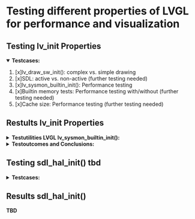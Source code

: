 # Testing different properties of LVGL for performance and visualization


## Testing lv_init Properties

<details open>
<summary><b>Testcases:</b></summary>

1. [x]lv_draw_sw_init(): complex vs. simple drawing
2. [x]SDL: active vs. non-active (further testing needed)
3. [x]lv_sysmon_builtin_init(): Performance testing
4. [x]Builtin memory tests: Performance testing with/without (further testing needed)
5. [x]Cache size: Performance testing (further testing needed)

</details>


## Restults lv_init Properties

<details>
<summary><b>Testutilities LVGL lv_sysmon_builtin_init():</b></summary>

1. In lv_conf.h set LV_USE_SYSMON and LV_USE_PERF_MONITOR to '1'.  
![FPS monitored in example program.](/screenshots/FPS-Monitor.PNG?raw=true "FPS Monitor")  
Values in order: calc. FPS, CPU usage rel., avg. time for render + flush, avg. time render, avg. time flush
2. as 1. but also set LV_USE_MEM_MONITOR to '1'. Make sure you dont change the STDLIB setting, to use LVGL's.  
![RAM usage monitored in example program.](/screenshots/RAM-Monitor.PNG?raw=true "RAM Monitor")  
Values in order: used kB abs., used kB rel., used kB max. abs., fragmentation used rel.

</details>
<details>
<summary><b>Testoutcomes and Conclusions:</b></summary>

| Testcase | Outcome |
|:---------|:--------|
| Complex vs. Simple Drawing<br>lv_draw_sw_init() | Simple can't compile because of dependencies. Other Testprogram needed. |
| SDL active vs. non-active<br>lv_conf.h LV_USE_DRAW_SDL<br>CMakeLists.txt LV_USE_DRAW_SDL OFF | No significant differences detected in idle after starting the program:<br>SDL-Caching EN:<br>![SDL Caching EN CPU and RAM usage.](/screenshots/SDL-caching-en-small.PNG?raw=true "SDL Caching EN")<br>SDL-Caching DEN:<br>![SDL Caching DEN CPU and RAM usage.](/screenshots/SDL-caching-den-small.PNG?raw=true "SDL Caching DEN")<br>**Conclusion**: Further testing needed, e.g. benchmarking example |
| Dis-/Enabled builtin memory tests in lv_conf.h **LV_USE_ASSERT**_...<br>...**STYLE** and ...**OBJ** combined on/off for LVGL performance<br>...**MEM_INTEGRITY** on/off for RAM usage | STYLE/OBJ on: about 5s startuptime, min. FPS 22<br>STYLE/OBJ off: about 4.5s startuptime, min FPS 25<br>MEM_INTEGRITY on: upto 10% RAM usage (~98.9kB)<br>MEM_INTEGRITY off: upto 10% RAM usage (~98.5kB) no significant difference<br>**Conclusion**: Further testing needed, e.g. benchmarking example |
| Cache size for filesystem lv_fs_read()<br>LV_FS_STDIO_CACHE_SIZE 0<br>LV_FS_STDIO_CACHE_SIZE 512 | Cachesize 0 Bytes: upto 10% RAM, upto 87% CPU<br>Cachesize 512 Bytes: upto 10% RAM, upto 90% CPU <br>**Conclusion**: Further testing needed, e.g. benchmarking example |  

Trying out and testing the prebuilt benchmark TBD.

</details>

## Testing sdl_hal_init() tbd

<details>
<summary><b>Testcases:</b></summary>

1. [ ]SDL_GetTicks (duration 49 days) vs. SDL_GetTicks64: 64 recommended, might not work
2. [ ]lv_display_create: Performance/Visual testing
      1. [ ]LV_DPI_DEF
      2. [ ]Antialiazing
      3. [ ]Color depth

</details>


## Results sdl_hal_init()

**TBD**